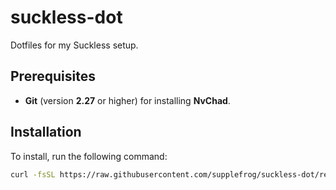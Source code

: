 # suckless-dot

Dotfiles for my Suckless setup.

## Prerequisites

- **Git** (version **2.27** or higher) for installing **NvChad**.

## Installation

To install, run the following command:

```bash
curl -fsSL https://raw.githubusercontent.com/supplefrog/suckless-dot/refs/heads/main/install.sh | bash
